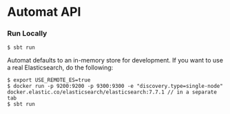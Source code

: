 # Automat API

### Run Locally

    $ sbt run

Automat defaults to an in-memory store for development. If you want to use a
real Elasticsearch, do the following:

    $ export USE_REMOTE_ES=true
    $ docker run -p 9200:9200 -p 9300:9300 -e "discovery.type=single-node" docker.elastic.co/elasticsearch/elasticsearch:7.7.1 // in a separate tab
    $ sbt run
